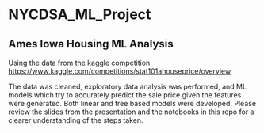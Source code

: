 # NYCDSA_ML_Project
## Ames Iowa Housing ML Analysis
Using the data from the kaggle competition https://www.kaggle.com/competitions/stat101ahouseprice/overview 

The data was cleaned, exploratory data analysis was performed, and  ML models which try to accurately predict the sale price given the features were generated.  Both linear and tree based models were developed. Please review the slides from the presentation and the notebooks in this repo for a clearer understanding of the steps taken.